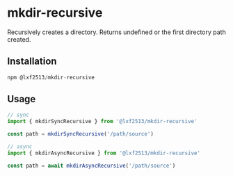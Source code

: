 # mkdir-recursive
Recursively creates a directory. Returns undefined or the first directory path created.

## Installation

```js
npm @lxf2513/mkdir-recursive
```

## Usage

```js
// sync
import { mkdirSyncRecursive } from '@lxf2513/mkdir-recursive'

const path = mkdirSyncRecursive('/path/source')

// async
import { mkdirAsyncRecursive } from '@lxf2513/mkdir-recursive'

const path = await mkdirAsyncRecursive('/path/source')
```